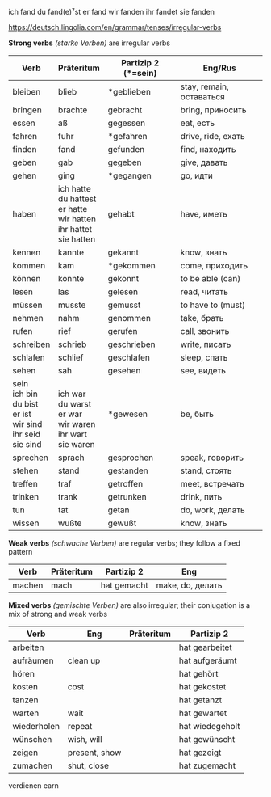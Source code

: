 ich	fand
du	fand(e)⁷st
er	fand
wir	fanden
ihr	fandet
sie	fanden

https://deutsch.lingolia.com/en/grammar/tenses/irregular-verbs

**Strong verbs** *(starke Verben)* are irregular verbs


| Verb                                                         | Präteritum                                                   | Partizip 2 (*=sein) | Eng/Rus                  |
| ------------------------------------------------------------ | ------------------------------------------------------------ | ------------------- | ------------------------ |
| bleiben                                                      | blieb                                                        | *geblieben          | stay, remain, оставаться |
| bringen                                                      | brachte                                                      | gebracht            | bring, приносить         |
| essen                                                        | aß                                                           | gegessen            | eat, есть                |
| fahren                                                       | fuhr                                                         | *gefahren           | drive, ride, ехать       |
| finden                                                       | fand                                                         | gefunden            | find, находить           |
| geben                                                        | gab                                                          | gegeben             | give, давать             |
| gehen                                                        | ging                                                         | *gegangen           | go, идти                 |
| haben                                                        | ich hatte<br />du hattest<br />er hatte<br />wir hatten<br />ihr hattet<br />sie hatten | gehabt              | have, иметь              |
| kennen                                                       | kannte                                                       | gekannt             | know, знать              |
| kommen                                                       | kam                                                          | *gekommen           | come, приходить          |
| können                                                       | konnte                                                       | gekonnt             | to be able (can)         |
| lesen                                                        | las                                                          | gelesen             | read, читать             |
| müssen                                                       | musste                                                       | gemusst             | to have to (must)        |
| nehmen                                                       | nahm                                                         | genommen            | take, брать              |
| rufen                                                        | rief                                                         | gerufen             | call, звонить            |
| schreiben                                                    | schrieb                                                      | geschrieben         | write, писать            |
| schlafen                                                     | schlief                                                      | geschlafen          | sleep, спать             |
| sehen                                                        | sah                                                          | gesehen             | see, видеть              |
| sein<br />ich bin<br />du bist<br />er ist<br />wir sind<br />ihr seid<br />sie sind | <br />ich war<br />du warst<br />er war<br />wir waren<br />ihr wart<br />sie waren | *gewesen            | be, быть                 |
| sprechen                                                     | sprach                                                       | gesprochen          | speak, говорить          |
| stehen                                                       | stand                                                        | gestanden           | stand, стоять            |
| treffen                                                      | traf                                                         | getroffen           | meet, встречать          |
| trinken                                                      | trank                                                        | getrunken           | drink, пить              |
| tun                                                          | tat                                                          | getan               | do, work, делать         |
| wissen                                                       | wußte                                                        | gewußt              | know, знать              |

**Weak verbs** *(schwache Verben)* are regular verbs; they follow a fixed pattern

| Verb   | Präteritum | Partizip 2  | Eng              |
| ------ | ---------- | ----------- | ---------------- |
| machen | mach       | hat gemacht | make, do, делать |



**Mixed verbs** *(gemischte Verben)* are also irregular; their conjugation is a mix of strong and weak verbs

| Verb        | Eng           | Präteritum | Partizip 2      |
| ----------- | ------------- | ---------- | --------------- |
| arbeiten    |               |            | hat gearbeitet  |
| aufräumen   | clean up      |            | hat aufgeräumt  |
| hören       |               |            | hat gehört      |
| kosten      | cost          |            | hat gekostet    |
| tanzen      |               |            | hat getanzt     |
| warten      | wait          |            | hat gewartet    |
| wiederholen | repeat        |            | hat wiedegeholt |
| wünschen    | wish, will    |            | hat gewünscht   |
| zeigen      | present, show |            | hat gezeigt     |
| zumachen    | shut, close   |            | hat zugemacht   |

verdienen earn
